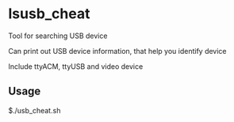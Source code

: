 # lsusb_cheat

Tool for searching USB device

Can print out USB device information, that help you identify device

Include ttyACM, ttyUSB and video device

## Usage

$./usb_cheat.sh





